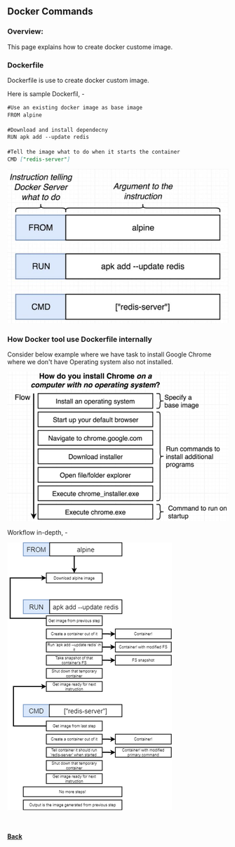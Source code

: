 ## Docker Commands

### Overview:
This page explains how to create docker custome image.

### Dockerfile

Dockerfile is use to create docker custom image. 

Here is sample Dockerfil, - 

```markdown
#Use an existing docker image as base image
FROM alpine

#Download and install dependecny
RUN apk add --update redis

#Tell the image what to do when it starts the container
CMD ["redis-server"]
```

![Dockefile Steps](../../images/create_docker_file.png)

### How Docker tool use Dockerfile internally

Consider below example where we have task to install Google Chrome where we don't have Operating system also not installed.

![create_docker_description_2](../../images/create_docker_description_2.png)

Workflow in-depth, -

![create_docker_image_flowchart](../../images/create_docker_image_flowchart.png)

<br/><br/>
[<i class="fa fa-arrow-left"></i> **Back**](/docker-documentation/)
